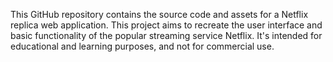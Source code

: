 This GitHub repository contains the source code and assets for a Netflix replica web application. This project aims to recreate the user interface and basic functionality of the popular streaming service Netflix. It's intended for educational and learning purposes, and not for commercial use.
